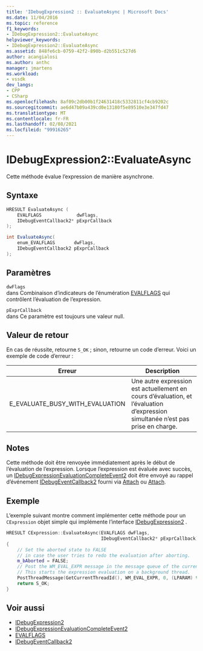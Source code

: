 ```yaml
---
title: 'IDebugExpression2 :: EvaluateAsync | Microsoft Docs'
ms.date: 11/04/2016
ms.topic: reference
f1_keywords:
- IDebugExpression2::EvaluateAsync
helpviewer_keywords:
- IDebugExpression2::EvaluateAsync
ms.assetid: 848fe6cb-0759-42f2-890b-d2b551c527d6
author: acangialosi
ms.author: anthc
manager: jmartens
ms.workload:
- vssdk
dev_langs:
- CPP
- CSharp
ms.openlocfilehash: 8af09c2db00b1f24631418c5332811cf4cb9202c
ms.sourcegitcommit: ae6d47b09a439cd0e13180f5e89510e3e347fd47
ms.translationtype: MT
ms.contentlocale: fr-FR
ms.lasthandoff: 02/08/2021
ms.locfileid: "99916265"
---
```

# <a name="idebugexpression2evaluateasync"></a>IDebugExpression2::EvaluateAsync
Cette méthode évalue l’expression de manière asynchrone.

## <a name="syntax"></a>Syntaxe

```cpp
HRESULT EvaluateAsync (
    EVALFLAGS             dwFlags,
    IDebugEventCallback2* pExprCallback
);
```

```csharp
int EvaluateAsync(
    enum_EVALFLAGS       dwFlags,
    IDebugEventCallback2 pExprCallback
);
```

## <a name="parameters"></a>Paramètres
`dwFlags`\
dans Combinaison d’indicateurs de l’énumération [EVALFLAGS](../../../extensibility/debugger/reference/evalflags.md) qui contrôlent l’évaluation de l’expression.

`pExprCallback`\
dans Ce paramètre est toujours une valeur null.

## <a name="return-value"></a>Valeur de retour
En cas de réussite, retourne `S_OK` ; sinon, retourne un code d’erreur. Voici un exemple de code d’erreur :

|Erreur|Description|
|-----------|-----------------|
|E_EVALUATE_BUSY_WITH_EVALUATION|Une autre expression est actuellement en cours d’évaluation, et l’évaluation d’expression simultanée n’est pas prise en charge.|

## <a name="remarks"></a>Notes
Cette méthode doit être renvoyée immédiatement après le début de l’évaluation de l’expression. Lorsque l’expression est évaluée avec succès, un [IDebugExpressionEvaluationCompleteEvent2](../../../extensibility/debugger/reference/idebugexpressionevaluationcompleteevent2.md) doit être envoyé au rappel d’événement [IDebugEventCallback2](../../../extensibility/debugger/reference/idebugeventcallback2.md) fourni via [Attach](../../../extensibility/debugger/reference/idebugprogram2-attach.md) ou [Attach](../../../extensibility/debugger/reference/idebugengine2-attach.md).

## <a name="example"></a>Exemple
L’exemple suivant montre comment implémenter cette méthode pour un `CExpression` objet simple qui implémente l’interface [IDebugExpression2](../../../extensibility/debugger/reference/idebugexpression2.md) .

```cpp
HRESULT CExpression::EvaluateAsync(EVALFLAGS dwFlags,
                                   IDebugEventCallback2* pExprCallback)
{
    // Set the aborted state to FALSE
    // in case the user tries to redo the evaluation after aborting.
    m_bAborted = FALSE;
    // Post the WM_EVAL_EXPR message in the message queue of the current thread.
    // This starts the expression evaluation on a background thread.
    PostThreadMessage(GetCurrentThreadId(), WM_EVAL_EXPR, 0, (LPARAM) this);
    return S_OK;
}
```

## <a name="see-also"></a>Voir aussi
- [IDebugExpression2](../../../extensibility/debugger/reference/idebugexpression2.md)
- [IDebugExpressionEvaluationCompleteEvent2](../../../extensibility/debugger/reference/idebugexpressionevaluationcompleteevent2.md)
- [EVALFLAGS](../../../extensibility/debugger/reference/evalflags.md)
- [IDebugEventCallback2](../../../extensibility/debugger/reference/idebugeventcallback2.md)
